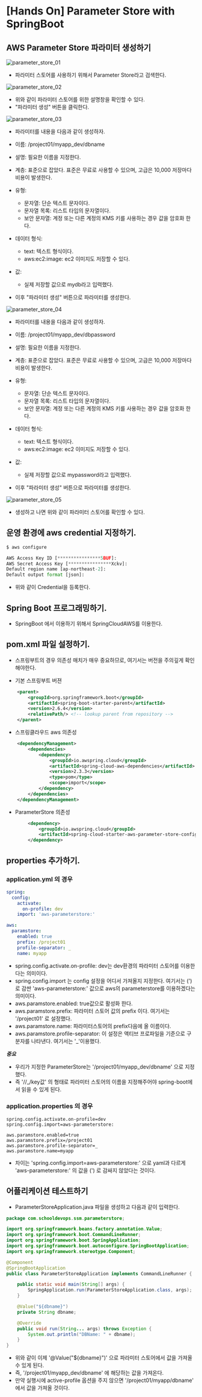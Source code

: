 # [Hands On] Parameter Store with SpringBoot

## AWS Parameter Store 파라미터 생성하기 

![parameter_store_01](imgs/parameter_store_01.png)

- 파라미터 스토어를 사용하기 위해서 Parameter Store라고 검색한다. 

![parameter_store_02](imgs/parameter_store_02.png)

- 위와 같이 파라미터 스토어를 위한 설명창을 확인할 수 있다. 
- "파라미터 생성" 버튼을 클릭한다. 

![parameter_store_03](imgs/parameter_store_03.png)

- 파라미터를 내용을 다음과 같이 생성하자. 
- 이름: /project01/myapp_dev/dbname
- 설명: 필요한 이름을 지정한다.
- 계층: 표준으로 잡았다. 표준은 무료로 사용할 수 있으며, 고급은 10,000 저장마다 비용이 발생한다. 
- 유형:
  - 문자열: 단순 텍스트 문자이다. 
  - 문자열 목록: 리스트 타입의 문자열이다. 
  - 보안 문자열: 계정 또는 다른 계정의 KMS 키를 사용하는 경우 값을 암호화 한다. 
- 데이터 형식: 
  - text: 텍스트 형식이다. 
  - aws:ec2:image: ec2 이미지도 저장할 수 있다. 
- 값: 
  - 실제 저장할 값으로 mydb라고 입력했다. 

- 이후 "파라미터 생성" 버튼으로 파라미터를 생성한다. 

![parameter_store_04](imgs/parameter_store_04.png)

- 파라미터를 내용을 다음과 같이 생성하자. 
- 이름: /project01/myapp_dev/dbpassword
- 설명: 필요한 이름을 지정한다.
- 계층: 표준으로 잡았다. 표준은 무료로 사용할 수 있으며, 고급은 10,000 저장마다 비용이 발생한다. 
- 유형:
  - 문자열: 단순 텍스트 문자이다. 
  - 문자열 목록: 리스트 타입의 문자열이다. 
  - 보안 문자열: 계정 또는 다른 계정의 KMS 키를 사용하는 경우 값을 암호화 한다. 
- 데이터 형식: 
  - text: 텍스트 형식이다. 
  - aws:ec2:image: ec2 이미지도 저장할 수 있다. 
- 값: 
  - 실제 저장할 값으로 mypassword라고 입력했다. 

- 이후 "파라미터 생성" 버튼으로 파라미터를 생성한다. 

![parameter_store_05](imgs/parameter_store_05.png)

- 생성하고 나면 위와 같이 파라미터 스토어를 확인할 수 있다. 

## 운영 환경에 aws credential 지정하기. 

```py
$ aws configure

AWS Access Key ID [****************5BUF]: 
AWS Secret Access Key [****************Xckv]: 
Default region name [ap-northeast-2]: 
Default output format [json]: 
```

- 위와 같이 Credential을 등록한다. 

## Spring Boot 프로그래밍하기. 

- SpringBoot 에서 이용하기 위해서 SpringCloudAWS를 이용한다. 

## pom.xml 파일 설정하기. 

- 스프링부트의 경우 의존성 매치가 매우 중요하므로, 여기서는 버전을 주의깊게 확인해야한다. 

- 기본 스프링부트 버젼 

```xml
	<parent>
		<groupId>org.springframework.boot</groupId>
		<artifactId>spring-boot-starter-parent</artifactId>
		<version>2.6.4</version>
		<relativePath/> <!-- lookup parent from repository -->
	</parent>
```

- 스프링클라우드 aws 의존성 

```xml
	<dependencyManagement>
		<dependencies>
			<dependency>
				<groupId>io.awspring.cloud</groupId>
				<artifactId>spring-cloud-aws-dependencies</artifactId>
				<version>2.3.3</version>
				<type>pom</type>
				<scope>import</scope>
			</dependency>
		</dependencies>
	</dependencyManagement>
```

- ParameterStore 의존성 

```xml
		<dependency>
			<groupId>io.awspring.cloud</groupId>
			<artifactId>spring-cloud-starter-aws-parameter-store-config</artifactId>
		</dependency>
```

## properties 추가하기. 

### application.yml 의 경우 

```yaml
spring:
  config:
    activate:
      on-profile: dev
    import: 'aws-parameterstore:'

aws:
  paramstore:
    enabled: true
    prefix: /project01
    profile-separator: _
    name: myapp
```

- spring.config.activate.on-profile: dev는 dev환경의 파라미터 스토어를 이용한다는 의미이다. 
- spring.config.import 는 config 설정을 어디서 가져올지 지정한다. 여기서는 (') 로 감싼 'aws-parameterstore:' 값으로 aws의 parameterstore를 이용하겠다는 의미이다. 
- aws.paramstore.enabled: true값으로 활성화 한다. 
- aws.paramstore.prefix: 파라미터 스토어 값의 prefix 이다. 여기서는 '/project01' 로 설정했다. 
- aws.paramstore.name: 파라미터스토어의 prefix다음에 올 이름이다. 
- aws.paramstore.profile-separator: 이 설정은 액티브 프로파일을 기준으로 구분자를 나타낸다. 여기서는 '_'이용했다. 

***중요*** 

- 우리가 지정한 ParameterStore는 '/project01/myapp_dev/dbname' 으로 지정했다. 
- 즉 '/<prefix>/<name>_<profile>/key값' 의 형태로 파라미터 스토어의 이름을 지정해주어야 spring-boot에서 읽을 수 있게 된다. 

### application.properties 의 경우 

```
spring.config.activate.on-profile=dev
spring.config.import=aws-parameterstore:

aws.paramstore.enabled=true
aws.paramstore.prefix=/project01
aws.paramstore.profile-separator=_
aws.paramstore.name=myapp
```

- 차이는 'spring.config.import=aws-parameterstore:' 으로 yaml과 다르게 'aws-parameterstore:' 의 값을 (') 로 감싸지 않았다는 것이다. 

## 어플리케이션 테스트하기 

- ParameterStoreApplication.java 파일을 생성하고 다음과 같이 입력한다. 

```java
package com.schooldevops.ssm.parameterstore;

import org.springframework.beans.factory.annotation.Value;
import org.springframework.boot.CommandLineRunner;
import org.springframework.boot.SpringApplication;
import org.springframework.boot.autoconfigure.SpringBootApplication;
import org.springframework.stereotype.Component;

@Component
@SpringBootApplication
public class ParameterStoreApplication implements CommandLineRunner {

	public static void main(String[] args) {
		SpringApplication.run(ParameterStoreApplication.class, args);
	}

	@Value("${dbname}")
	private String dbname;

	@Override
	public void run(String... args) throws Exception {
		System.out.println("DBName: " + dbname);
	}
}


```

- 위와 같이 이제 '@Value("${dbname}")' 으로 파라미터 스토어에서 값을 가져올 수 있게 된다. 
- 즉, '/project01/myapp_dev/dbname' 에 해당하는 값을 가져온다. 
- 만약 실행시에 active-profile 옵션을 주지 않으면 '/project01/myapp/dbname' 에서 값을 가져올 것이다. 


